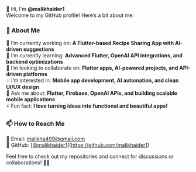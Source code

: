 
👋 Hi, I'm **@malikhaider1**  
Welcome to my GitHub profile! Here’s a bit about me:  

### 🚀 About Me  
🔭 I’m currently working on: **A Flutter-based Recipe Sharing App with AI-driven suggestions**  
🌱 I’m currently learning: **Advanced Flutter, OpenAI API integrations, and backend optimizations**  
👯 I’m looking to collaborate on: **Flutter apps, AI-powered projects, and API-driven platforms**  
💡 I’m interested in: **Mobile app development, AI automation, and clean UI/UX design**  
💬 Ask me about: **Flutter, Firebase, OpenAI APIs, and building scalable mobile applications**  
⚡ Fun fact: **I love turning ideas into functional and beautiful apps!**  

### 📫 How to Reach Me  
📧 Email: [malikha499@gmail.com](mailto:malikha499@gmail.com)  
🔗 GitHub: [[@malikhaider1](https://github.com/malikhaider1)](https://github.com/malikhaider1)  

Feel free to check out my repositories and connect for discussions or collaborations! 🚀😊  
